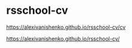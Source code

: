 # rsschool-cv
https://alexivanishenko.github.io/rsschool-cv/cv

https://alexivanishenko.github.io/rsschool-cv/

